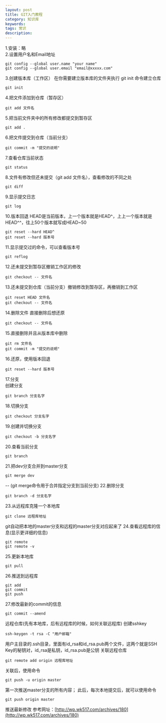 ```yaml
---
layout: post
title: GIT入门教程
category: 知识库
keywords: 
tags: 常识
description: 
---
```


1.安装：略   
2.设置用户名和Email地址
```
git config --global user.name "your name"
git config --global user.email "email@xxxxx.com"
```
3.创建版本库（工作区） 在你需要建立版本库的文件夹执行 git init 命令建立仓库
```
git init
```
4.把文件添加到仓库（暂存区）
 ```
 git add 文件名
 ```
5.把当前文件夹中的所有修改都提交到暂存区
```
git add .
```
6.把文件提交到仓库（当前分支）
```
git commit -m "提交的说明"
```
7.查看仓库当前状态
```
git status
```
8.文件有修改但还未提交（git add 文件名），查看修改的不同之处
```
git diff
```
9.显示提交日志
```
git log
```
10.版本回退
HEAD是当前版本，上一个版本就是HEAD^，上上一个版本就是HEAD^^，往上50个版本就写成HEAD~50
```
git reset --hard HEAD^
git reset --hard 版本号
```
11.显示提交过的命令，可以查看版本号
```
git reflog
```
12.还未提交到暂存区撤销工作区的修改
```
git checkout -- 文件名
```
13.还未提交到仓库（当前分支）撤销修改到暂存区，再撤销到工作区
```
git reset HEAD 文件名
git checkout -- 文件名
```
14.删除文件
直接删除后想还原
```
git checkout -- 文件名
```
15.直接删除并且从版本库中删除
```
git rm 文件名 
git commit -m "提交的说明"
```
16.还原，使用版本回退
```
git reset --hard 版本号
```
17.分支   
创建分支 
```
git branch 分支名字
```
18.切换分支 
```
git checkout 分支名字
``` 
19.创建并切换分支
```
git checkout -b 分支名字 
```
20.查看当前分支 
```
git branch
```
21.把dev分支合并到master分支
```
git merge dev
```
-- (git merge命令用于合并指定分支到当前分支) 
22.删除分支
```
git branch -d 分支名字
```
23.从远程库克隆一个本地库
```
git clone 远程库地址
```
git自动把本地的master分支和远程的master分支对应起来了 
24.查看远程库的信息(显示更详细的信息)
```
git remote
git remote -v
```
25.更新本地库
```
git pull
```
26.推送到远程库
```
git add
git commit
git push
```
27.修改最新的commit的信息
```
git commit --amend
```

远程仓库(先有本地库，后有远程库的时候，如何关联远程库)
创建sshkey
```
ssh-keygen -t rsa -C "用户邮箱"
```
用户主目录的.ssh目录，里面有id_rsa和id_rsa.pub两个文件，这两个就是SSH Key的秘钥对，id_rsa是私钥，id_rsa.pub是公钥 
关联远程仓库
```
git remote add origin 远程库地址
```
关联后，使用命令
```
git push -u origin master
```
第一次推送master分支的所有内容； 此后，每次本地提交后，就可以使用命令
```
git push origin master
```
推送最新修改
参考网址：[http://wp.wk517.com/archives/180](http://wp.wk517.com/archives/180)